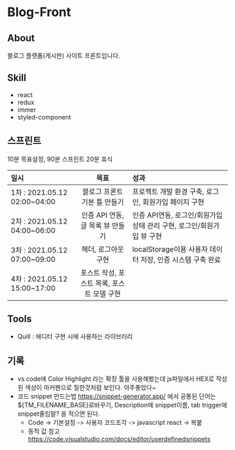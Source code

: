 # Blog-Front

## About

블로그 플랫폼(게시판) 사이트 프론트입니다.

## Skill

- react
- redux
- immer
- styled-component

## 스프린트

10분 목표설정, 90분 스프린트 20분 휴식

| 일시                         |                    목표                    | 성과                                                                  |
| :--------------------------- | :----------------------------------------: | :-------------------------------------------------------------------- |
| 1차 : 2021.05.12 02:00~04:00 |        블로그 프론트 기본 틀 만들기        | 프로젝트 개발 환경 구축, 로그인, 회원가입 페이지 구현                 |
| 2차 : 2021.05.12 04:00~06:00 |      인증 API 연동, 글 목록 뷰 만들기      | 인증 API연동, 로그인/회원가입 상태 관리 구현, 로그인/회원가입 뷰 구현 |
| 3차 : 2021.05.12 07:00~09:00 |            헤더, 로그아웃 구현             | localStorage이용 사용자 데이터 저장, 인증 시스템 구축 완료            |
| 4차 : 2021.05.12 15:00~17:00 | 포스트 작성, 포스트 목록, 포스트 모델 구현 |                                                                       |

## Tools

- Quill : 에디터 구현 시에 사용하는 라이브러리

## 기록

- vs code에 Color Highlight 라는 확장 툴을 사용해봤는데 js파일에서 HEX로 작성된 색상이 마커펜으로 칠한것처럼 보인다. 아주좋았다~
- 코드 snippet 만드는법 https://snippet-generator.app/ 에서 공통된 단어는 ${TM_FILENAME_BASE}로바꾸기, Description에 snippet이름, tab trigger에 snippet줄임말? 을 적으면 된다.
  - Code -> 기본설정 -> 사용자 코드조각 -> javascript react -> 복붙
  - 동적 값 참고 https://code.visualstudio.com/docs/editor/userdefinedsnippets
